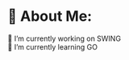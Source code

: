 # 💫 About Me:
🔭 I’m currently working on SWING  
🌱 I’m currently learning GO

<!-- Proudly created with GPRM ( https://gprm.itsvg.in ) -->

